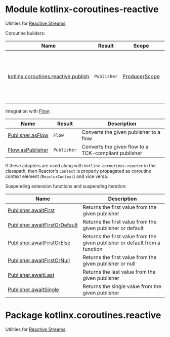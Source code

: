 # Module kotlinx-coroutines-reactive

Utilities for [Reactive Streams](https://www.reactive-streams.org).

Coroutine builders:

| **Name**        | **Result**                    | **Scope**        | **Description**
| --------------- | ----------------------------- | ---------------- | ---------------
| [kotlinx.coroutines.reactive.publish]       | `Publisher`                   | [ProducerScope] | Cold reactive publisher that starts the coroutine on subscribe

Integration with [Flow]:

| **Name**            | **Result**        | **Description**
| ---------------     | --------------    | ---------------
| [Publisher.asFlow]  | `Flow`            | Converts the given publisher to a flow
| [Flow.asPublisher]  | `Publisher`       | Converts the given flow to a TCK-compliant publisher

If these adapters are used along with `kotlinx-coroutines-reactor` in the classpath, then Reactor's `Context` is properly
propagated as coroutine context element (`ReactorContext`) and vice versa.

Suspending extension functions and suspending iteration:

| **Name** | **Description**
| -------- | ---------------
| [Publisher.awaitFirst][org.reactivestreams.Publisher.awaitFirst] | Returns the first value from the given publisher
| [Publisher.awaitFirstOrDefault][org.reactivestreams.Publisher.awaitFirstOrDefault] | Returns the first value from the given publisher or default
| [Publisher.awaitFirstOrElse][org.reactivestreams.Publisher.awaitFirstOrElse] | Returns the first value from the given publisher or default from a function
| [Publisher.awaitFirstOrNull][org.reactivestreams.Publisher.awaitFirstOrNull] | Returns the first value from the given publisher or null
| [Publisher.awaitLast][org.reactivestreams.Publisher.awaitFirst] | Returns the last value from the given publisher
| [Publisher.awaitSingle][org.reactivestreams.Publisher.awaitSingle] | Returns the single value from the given publisher

<!--- MODULE kotlinx-coroutines-core -->
<!--- INDEX kotlinx.coroutines -->
<!--- INDEX kotlinx.coroutines.flow -->

[Flow]: https://kotlin.github.io/kotlinx.coroutines/kotlinx-coroutines-core/kotlinx.coroutines.flow/-flow/index.html

<!--- INDEX kotlinx.coroutines.channels -->

[ProducerScope]: https://kotlin.github.io/kotlinx.coroutines/kotlinx-coroutines-core/kotlinx.coroutines.channels/-producer-scope/index.html

<!--- MODULE kotlinx-coroutines-reactive -->
<!--- INDEX kotlinx.coroutines.reactive -->

[kotlinx.coroutines.reactive.publish]: https://kotlin.github.io/kotlinx.coroutines/kotlinx-coroutines-reactive/kotlinx.coroutines.reactive/publish.html
[Publisher.asFlow]: https://kotlin.github.io/kotlinx.coroutines/kotlinx-coroutines-reactive/kotlinx.coroutines.reactive/as-flow.html
[Flow.asPublisher]: https://kotlin.github.io/kotlinx.coroutines/kotlinx-coroutines-reactive/kotlinx.coroutines.reactive/as-publisher.html
[org.reactivestreams.Publisher.awaitFirst]: https://kotlin.github.io/kotlinx.coroutines/kotlinx-coroutines-reactive/kotlinx.coroutines.reactive/await-first.html
[org.reactivestreams.Publisher.awaitFirstOrDefault]: https://kotlin.github.io/kotlinx.coroutines/kotlinx-coroutines-reactive/kotlinx.coroutines.reactive/await-first-or-default.html
[org.reactivestreams.Publisher.awaitFirstOrElse]: https://kotlin.github.io/kotlinx.coroutines/kotlinx-coroutines-reactive/kotlinx.coroutines.reactive/await-first-or-else.html
[org.reactivestreams.Publisher.awaitFirstOrNull]: https://kotlin.github.io/kotlinx.coroutines/kotlinx-coroutines-reactive/kotlinx.coroutines.reactive/await-first-or-null.html
[org.reactivestreams.Publisher.awaitSingle]: https://kotlin.github.io/kotlinx.coroutines/kotlinx-coroutines-reactive/kotlinx.coroutines.reactive/await-single.html

<!--- END -->

# Package kotlinx.coroutines.reactive

Utilities for [Reactive Streams](https://www.reactive-streams.org).
